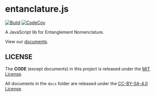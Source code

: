 # entanclature.js

[![Build](https://github.com/mogeko/entanclature.js/actions/workflows/build.yml/badge.svg)](https://github.com/mogeko/entanclature.js/actions/workflows/build.yml)
[![CodeCov](https://codecov.io/gh/mogeko/entanclature.js/branch/master/graph/badge.svg?token=lyIOQMOkXh)](https://codecov.io/gh/mogeko/entanclature.js)

A JavaScript lib for Entanglement Nomenclature.

View our [documents](https://mogeko.github.io/entanclature.js).

## LICENSE

The **CODE** (except documents) in this project is released under the [MIT License](/LICENSE).

All documents in the `docs` folder are released under the [CC-BY-SA-4.0 License](/docs/LICENSE).
